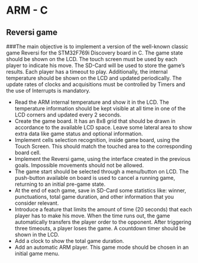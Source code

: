# ARM - C  
## Reversi game
###The main objective is to implement a version of the well-known classic game Reversi for the STM32F769i Discovery board in C. 
The game state should be shown on the LCD. The touch screen must be used by each player to indicate his move. The SD-Card will be used to store the game’s results. Each player has a timeout to play. Additionally, the internal temperature should be shown on the LCD and updated periodically. The update rates of clocks and acquisitions must be controlled by Timers and the use of Interrupts is mandatory.  

- Read the ARM internal temperature and show it in the LCD. The temperature information should be kept visible at all time in one of the LCD corners and updated every 2 seconds. 
- Create the game board. It has an 8x8 grid that should be drawn in accordance to the available LCD space. Leave some lateral area to show extra data like game status and optional information. 
- Implement cells selection recognition, inside game board, using the Touch Screen. This should match the touched area to the corresponding board cell. 
- Implement the Reversi game, using the interface created in the previous goals. Impossible movements should not be allowed. 
- The game start should be selected through a menu/button on LCD. The push-button available on board is used to cancel a running game, returning to an initial pre-game state. 
- At the end of each game, save in SD-Card some statistics like: winner, punctuations, total game duration, and other information that you consider relevant. 
- Introduce a feature that limits the amount of time (20 seconds) that each player has to make his move. When the time runs out, the game automatically transfers the player order to the opponent. After triggering three timeouts, a player loses the game. A countdown timer should be shown in the LCD. 
- Add a clock to show the total game duration. 
- Add an automatic ARM player. This game mode should be chosen in an initial game menu.